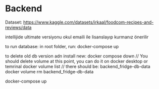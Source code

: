 # Backend

Dataset:
https://www.kaggle.com/datasets/irkaal/foodcom-recipes-and-reviews/data

intellijide ultimate versiyonu okul emaili ile lisanslayıp kurmanız önerilir

to run database:
in root folder, run:
docker-compose up

to delete old db version adn install new:
docker compose down
// You should delete volume at this point, you can do it on docker desktop or temrinal
docker volume list 
// there should be: backend_fridge-db-data
docker volume rm backend_fridge-db-data

docker-compose up